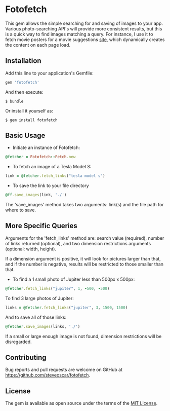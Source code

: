 # Fotofetch

This gem allows the simple searching for and saving of images to your app. Various photo-searching API's will provide more consistent results, but this is a quick way to find images matching a query. For instance, I use it to fetch movie posters for a movie suggestions [site](http://www.nonshittymovies.com), which dynamically creates the content on each page load.

## Installation

Add this line to your application's Gemfile:

```ruby
gem 'fotofetch'
```

And then execute:

    $ bundle

Or install it yourself as:

    $ gem install fotofetch

## Basic Usage  

- Initiate an instance of Fotofetch:  
```ruby
@fetcher = Fotofetch::Fetch.new
```
- To fetch an image of a Tesla Model S:
```ruby
link = @fetcher.fetch_links("tesla model s")
```  
- To save the link to your file directory
```ruby
@ff.save_images(link, './')
```  
The 'save_images' method takes two arguments: link(s) and the file path for where to save.

## More Specific Queries
Arguments for the 'fetch_links' method are: search value (required), number of links returned (optional), and two dimension restrictions arguments (optional: width, height).  

If a dimension argument is positive, it will look for pictures larger than that,
and if the number is negative, results will be restricted to those smaller than that.

- To find a 1 small photo of Jupiter less than 500px x 500px:
```ruby
@fetcher.fetch_links("jupiter", 1, -500, -500)
```
To find 3 large photos of Jupiter:
```ruby
links = @fetcher.fetch_links("jupiter", 3, 1500, 1500)
```
And to save all of those links:
```ruby
@fetcher.save_images(links, './')
```
If a small or large enough image is not found, dimension restrictions will be disregarded.


## Contributing

Bug reports and pull requests are welcome on GitHub at https://github.com/steveoscar/fotofetch.


## License

The gem is available as open source under the terms of the [MIT License](http://opensource.org/licenses/MIT).
